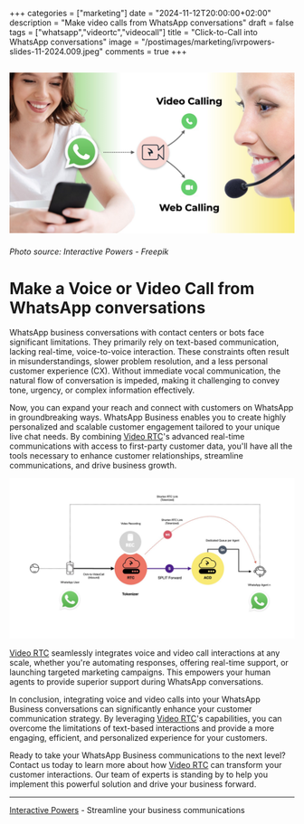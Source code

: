 +++
categories = ["marketing"]
date = "2024-11-12T20:00:00+02:00"
description = "Make video calls from WhatsApp conversations"
draft = false
tags = ["whatsapp","videortc","videocall"]
title = "Click-to-Call into WhatsApp conversations"
image = "/postimages/marketing/ivrpowers-slides-11-2024.009.jpeg"
comments = true
+++

![Click-to-Call into WhatsApp conversations](/postimages/marketing/ivrpowers-slides-11-2024.009.jpeg)
-------
###### Photo source: Interactive Powers - Freepik

# Make a Voice or Video Call from WhatsApp conversations

WhatsApp business conversations with contact centers or bots face significant limitations. They primarily rely on text-based communication, lacking real-time, voice-to-voice interaction. These constraints often result in misunderstandings, slower problem resolution, and a less personal customer experience (CX). Without immediate vocal communication, the natural flow of conversation is impeded, making it challenging to convey tone, urgency, or complex information effectively.

Now, you can expand your reach and connect with customers on WhatsApp in groundbreaking ways. WhatsApp Business enables you to create highly personalized and scalable customer engagement tailored to your unique live chat needs. By combining [Video RTC](https://interactivepowers.com/en/platforms/videortc)'s advanced real-time communications with access to first-party customer data, you'll have all the tools necessary to enhance customer relationships, streamline communications, and drive business growth.

![diagram video call for WhatsApp](/postimages/marketing/WhatsApp-RTC.006.jpeg)

[Video RTC](https://interactivepowers.com/en/platforms/videortc) seamlessly integrates voice and video call interactions at any scale, whether you're automating responses, offering real-time support, or launching targeted marketing campaigns. This empowers your human agents to provide superior support during WhatsApp conversations.

In conclusion, integrating voice and video calls into your WhatsApp Business conversations can significantly enhance your customer communication strategy. By leveraging [Video RTC](https://interactivepowers.com/en/platforms/videortc)'s capabilities, you can overcome the limitations of text-based interactions and provide a more engaging, efficient, and personalized experience for your customers.

Ready to take your WhatsApp Business communications to the next level? Contact us today to learn more about how [Video RTC](https://interactivepowers.com/en/platforms/videortc) can transform your customer interactions. Our team of experts is standing by to help you implement this powerful solution and drive your business forward.

---
[Interactive Powers](http://www.ivrpowers.com/) - Streamline your business communications

